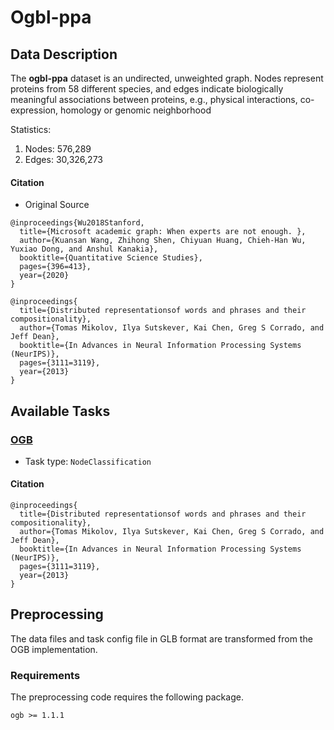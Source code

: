 # Ogbl-ppa
## Data Description

 The **ogbl-ppa** dataset is an undirected, unweighted graph. Nodes represent proteins from 58 different species, and edges indicate biologically meaningful associations between proteins, e.g., physical interactions, co-expression, homology or genomic neighborhood

Statistics:
1. Nodes: 576,289
2. Edges: 30,326,273	


#### Citation
- Original Source
```
@inproceedings{Wu2018Stanford,
  title={Microsoft academic graph: When experts are not enough. },
  author={Kuansan Wang, Zhihong Shen, Chiyuan Huang, Chieh-Han Wu, Yuxiao Dong, and Anshul Kanakia},
  booktitle={Quantitative Science Studies},
  pages={396=413},
  year={2020}
}
```
```
@inproceedings{
  title={Distributed representationsof words and phrases and their compositionality},
  author={Tomas Mikolov, Ilya Sutskever, Kai Chen, Greg S Corrado, and Jeff Dean},
  booktitle={In Advances in Neural Information Processing Systems (NeurIPS)},
  pages={3111=3119},
  year={2013}
}
```

## Available Tasks
### [OGB](https://ogb.stanford.edu/docs/nodeprop/)
- Task type: `NodeClassification`

#### Citation
```
@inproceedings{
  title={Distributed representationsof words and phrases and their compositionality},
  author={Tomas Mikolov, Ilya Sutskever, Kai Chen, Greg S Corrado, and Jeff Dean},
  booktitle={In Advances in Neural Information Processing Systems (NeurIPS)},
  pages={3111=3119},
  year={2013}
}
```

## Preprocessing
The data files and task config file in GLB format are transformed from the OGB implementation. 

### Requirements
The preprocessing code requires the following package.
```
ogb >= 1.1.1
```